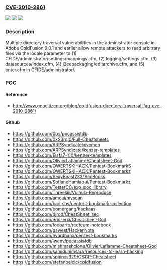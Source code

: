 ### [CVE-2010-2861](https://cve.mitre.org/cgi-bin/cvename.cgi?name=CVE-2010-2861)
![](https://img.shields.io/static/v1?label=Product&message=n%2Fa&color=blue)
![](https://img.shields.io/static/v1?label=Version&message=n%2Fa&color=blue)
![](https://img.shields.io/static/v1?label=Vulnerability&message=n%2Fa&color=brighgreen)

### Description

Multiple directory traversal vulnerabilities in the administrator console in Adobe ColdFusion 9.0.1 and earlier allow remote attackers to read arbitrary files via the locale parameter to (1) CFIDE/administrator/settings/mappings.cfm, (2) logging/settings.cfm, (3) datasources/index.cfm, (4) j2eepackaging/editarchive.cfm, and (5) enter.cfm in CFIDE/administrator/.

### POC

#### Reference
- http://www.gnucitizen.org/blog/coldfusion-directory-traversal-faq-cve-2010-2861/

#### Github
- https://github.com/0ps/pocassistdb
- https://github.com/0xS3rgI0/Full-Cheatsheets
- https://github.com/ARPSyndicate/cvemon
- https://github.com/ARPSyndicate/kenzer-templates
- https://github.com/Elsfa7-110/kenzer-templates
- https://github.com/OlivierLaflamme/Cheatsheet-God
- https://github.com/QWERTSKIHACK/Pentest-BookmarkS
- https://github.com/QWERTSKIHACK/Pentest-Bookmarkz
- https://github.com/SexyBeast233/SecBooks
- https://github.com/SofianeHamlaoui/Pentest-Bookmarkz
- https://github.com/TesterCC/exp_poc_library
- https://github.com/Threekiii/Vulhub-Reproduce
- https://github.com/amcai/myscan
- https://github.com/badrshs/pentest-bookmark-collection
- https://github.com/bomergang/hackaas
- https://github.com/djrod/CheatSheet_sec
- https://github.com/eric-erki/Cheatsheet-God
- https://github.com/foobarto/redteam-notebook
- https://github.com/gswest/HackerNote
- https://github.com/hvardhanx/pentest-bookmarks
- https://github.com/jweny/pocassistdb
- https://github.com/mishmashclone/OlivierLaflamme-Cheatsheet-God
- https://github.com/samidunimsara/resources-to-learn-hacking
- https://github.com/sphinxs329/OSCP-Cheatsheet
- https://github.com/stefanpejcic/coldfusion

